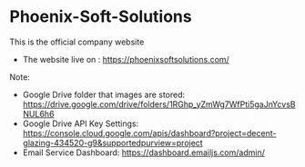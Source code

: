 # Phoenix-Soft-Solutions

This is the official company website

- The website live on : https://phoenixsoftsolutions.com/

Note:
- Google Drive folder that images are stored: https://drive.google.com/drive/folders/1RGhp_yZmWg7WfPti5gaJnYcvsBNUL6h6
- Google Drive API Key Settings: https://console.cloud.google.com/apis/dashboard?project=decent-glazing-434520-g9&supportedpurview=project
- Email Service Dashboard: https://dashboard.emailjs.com/admin/



